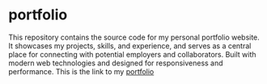 # portfolio
This repository contains the source code for my personal portfolio website. It showcases my projects, skills, and experience, and serves as a central place for connecting with potential employers and collaborators. Built with modern web technologies and designed for responsiveness and performance.
This is the link to my [portfolio](https://pragyanshu-rai.github.io)
